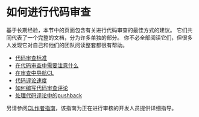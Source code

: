 # 如何进行代码审查
基于长期经验，本节中的页面包含有关进行代码审查的最佳方式的建议。 它们共同代表了一个完整的文档，分为许多单独的部分。 你不必全部阅读它们，但很多人发现它对自己和他们的团队阅读整套都很有帮助。

- [代码审查标准](standard.md)
- [在代码审查中需要注意什么](looking-for.md)
- [在审查中导航CL](navigate.md)
- [代码评论速度](speed.md)
- [如何编写代码审查评论](comments.md)
- [处理代码评论中的pushback](pushback.md)

另请参阅[CL作者指南](../developer/)，该指南为正在进行审核的开发人员提供详细指导。
